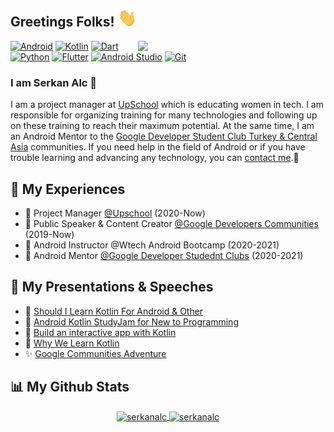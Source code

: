 
<h2> Greetings Folks! <img src="https://raw.githubusercontent.com/ABSphreak/ABSphreak/master/gifs/Hi.gif" width="30px"></h2>

<img align="right" src="https://github.com/rajput2107/rajput2107/blob/master/Assets/Developer.gif" width='300'/>



<p>
<a href="#"><img alt="Android" src="https://img.shields.io/badge/Android-3DDC84?logo=android&logoColor=white"></a>
<a href="https://github.com/search?q=user%3ADenverCoder1+language%3Akotlin"><img alt="Kotlin" src="https://img.shields.io/badge/Kotlin-0095D5.svg?logo=Kotlin&logoColor=white"></a>
<a href="https://github.com/search?q=user%3ADenverCoder1+language%3Adart"><img alt="Dart" src="https://img.shields.io/badge/Dart-15A6C4.svg?logo=dart&logoColor=white"></a>
<a href="https://github.com/search?q=user%3ADenverCoder1+language%3Apython"><img alt="Python" src="https://img.shields.io/badge/Python-14354C.svg?logo=python&logoColor=white"></a>
<a href="#"><img alt="Flutter" src="https://img.shields.io/badge/Flutter-02569B.svg?logo=flutter&logoColor=white"></a>
<a href="#"><img alt="Android Studio" src="https://img.shields.io/badge/Android%20Studio-008678.svg?logo=android-studio&logoColor=white"></a>
<a href="#"><img alt="Git" src="https://img.shields.io/badge/Git-F05033.svg?logo=git&logoColor=white"></a>



</p> 
<h3>I am Serkan Alc 💚</h3> 

I am a project manager at [UpSchool](https://www.upschool.io/) which is educating women in tech. I am responsible for organizing training for many technologies and following up on these training to reach their maximum potential. At the same time, I am an Android Mentor to the [Google Developer Student Club Turkey & Central Asia](https://gdsc.community.dev/)
communities. If you need help in the field of Android or if you have trouble learning and advancing any technology, you can [contact me](https://calendly.com/serkanalc/30min?month=2021-11).🚀

## 💼 My Experiences

- 💼 Project Manager [@Upschool](https://www.upschool.io/) (2020-Now)
- 📢 Public Speaker & Content Creator [@Google Developers Communities](https://www.youtube.com/channel/UCwHGWX8X0TqGXMb-Q_GkmPg) (2019-Now)
- 💚 Android Instructor @Wtech Android Bootcamp (2020-2021)
- 💚 Android Mentor [@Google Developer Studednt Clubs](https://gdsc.community.dev/) (2020-2021)

## 🎤 My Presentations & Speeches

- 💚 [Should I Learn Kotlin For Android & Other](https://docs.google.com/presentation/d/1K1HU4bF_3cUHKx7VZTfb2OZ9UhQ3rdDpeaSzbUhaTdU/edit?usp=sharing)
- 💚 [Android Kotlin StudyJam for New to Programming](https://www.youtube.com/watch?v=sJnEiMOlf3o)
- 💚 [Build an interactive app with Kotlin](https://www.youtube.com/watch?v=RnvGPWR0Cug&t)
- 💚 [Why We Learn Kotlin](https://www.youtube.com/watch?v=07OCiyYDFQ4&t=201s)
- ✨ [Google Communities Adventure](https://www.youtube.com/watch?v=jtsXeeSPXcQ)




## 📊 My Github Stats

<p align="center">
<a href="https://github.com/salihgueler">
  <img height="165em" align="center" src="https://github-readme-stats.vercel.app/api?username=serkanalc&show_icons=true&locale=en&theme=algolia&include_all_commits=true&count_private=true" alt="serkanalc"/>
  <img height="165em" align="center" src="https://github-readme-stats.vercel.app/api/top-langs?username=serkanalc&show_icons=true&locale=en&layout=compact&langs_count=8&theme=algolia" alt="serkanalc"/>
</a>
</p>




